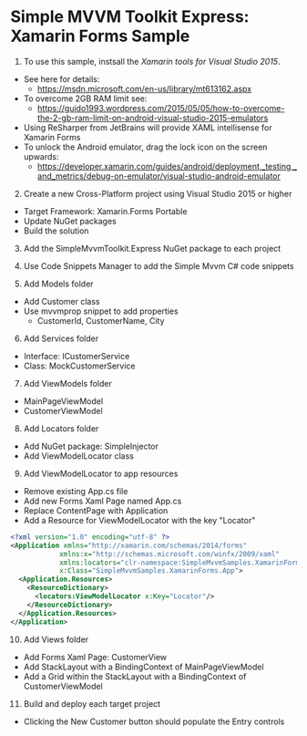 # Simple MVVM Toolkit Express: Xamarin Forms Sample

1. To use this sample, instsall the *Xamarin tools for Visual Studio 2015*.
  - See here for details:
    + https://msdn.microsoft.com/en-us/library/mt613162.aspx
  - To overcome 2GB RAM limit see:
    + https://guido1993.wordpress.com/2015/05/05/how-to-overcome-the-2-gb-ram-limit-on-android-visual-studio-2015-emulators 
  - Using ReSharper from JetBrains will provide XAML intellisense for Xamarin Forms
  - To unlock the Android emulator, drag the lock icon on the screen upwards:
    + https://developer.xamarin.com/guides/android/deployment,_testing,_and_metrics/debug-on-emulator/visual-studio-android-emulator

2. Create a new Cross-Platform project using Visual Studio 2015 or higher
  - Target Framework: Xamarin.Forms Portable
  - Update NuGet packages
  - Build the solution

3. Add the SimpleMvvmToolkit.Express NuGet package to each project

4. Use Code Snippets Manager to add the Simple Mvvm C# code snippets

5. Add Models folder
  - Add Customer class
  - Use mvvmprop snippet to add properties
    + CustomerId, CustomerName, City

6. Add Services folder
  - Interface: ICustomerService
  - Class: MockCustomerService

7. Add ViewModels folder
  - MainPageViewModel
  - CustomerViewModel

8. Add Locators folder
  - Add NuGet package: SimpleInjector
  - Add ViewModelLocator class

9. Add ViewModelLocator to app resources
  - Remove existing App.cs file
  - Add new Forms Xaml Page named App.cs
  - Replace ContentPage with Application
  - Add a Resource for ViewModelLocator with the key "Locator"
  
  ```xml
  <?xml version="1.0" encoding="utf-8" ?>
  <Application xmlns="http://xamarin.com/schemas/2014/forms"
              xmlns:x="http://schemas.microsoft.com/winfx/2009/xaml"
              xmlns:locators="clr-namespace:SimpleMvvmSamples.XamarinForms.Locators;assembly=SimpleMvvmSamples.XamarinForms"
              x:Class="SimpleMvvmSamples.XamarinForms.App">
    <Application.Resources>
      <ResourceDictionary>
        <locators:ViewModelLocator x:Key="Locator"/>
      </ResourceDictionary>
    </Application.Resources>
  </Application>
  ```  

10. Add Views folder
  - Add Forms Xaml Page: CustomerView
  - Add StackLayout with a BindingContext of MainPageViewModel
  - Add a Grid within the StackLayout with a BindingContext of CustomerViewModel

11. Build and deploy each target project
  - Clicking the New Customer button should populate the Entry controls